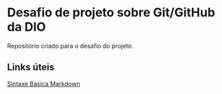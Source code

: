 # Desafio de projeto sobre Git/GitHub da DIO
Repositório criado para o desafio do projeto.

## Links úteis
[Sintaxe Básica Markdown](https://www.markdownguide.org/basic-syntax/)
